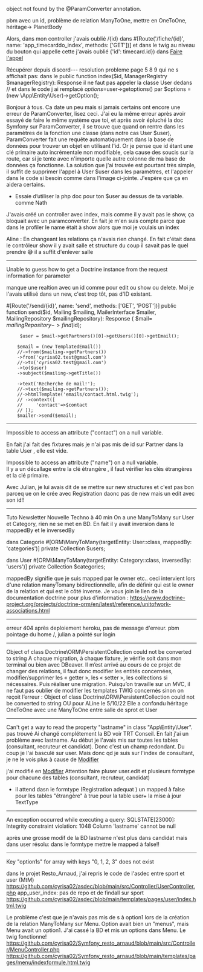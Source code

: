 object not found by the @ParamConverter annotation.

pbm avec un id, problème de relation ManyToOne, mettre en OneToOne, héritage-> PlanetBody

Alors, dans mon controller j'avais oublié /{id} dans #[Route('/fiche/{id}', name: 'app_timecarddo_index', methods: ['GET'])] et dans le twig au niveau du bouton qui appelle cette j'avais oublié {'id': timecard.id}) dans <a href="{{ path('app_timecarddo_index', {'id': timecard.id}) }}">Faire l'appel</a>

Récupérer depuis discord---
resolution probleme page 5 8 9 qui ne s affichait pas: dans le public function index($id, ManagerRegistry $managerRegistry): Response il ne faut pas appeler la classe User dedans
// et dans le code j ai remplacé $options =$user->getoptions() par $options =(new \App\Entity\User)->getOption();

Bonjour à tous. Ca date un peu mais si jamais certains ont encore une erreur de ParamConverter, lisez ceci. J'ai eu la même erreur après avoir essayé de faire le même système que toi, et après avoir épluché la doc Symfony sur ParamConverter, il se trouve que quand on rentre dans les paramètres de la fonction une classe (dans notre cas User $user), ParamConverter fait une requête automatiquement dans la base de données pour trouver un objet en utilisant l'id. Or je pense que id étant une clé primaire auto incrémentale non modifiable, cela cause des soucis sur la route, car si je tente avec n'importe quelle autre colonne de ma base de données ça fonctionne. La solution que j'ai trouvée est pourtant très simple, il suffit de supprimer l'appel à User $user dans les paramètres, et l'appeler dans le code si besoin comme dans l'image ci-jointe. J'espère que ça en aidera certains.

- Essaie d’utiliser la php doc pour ton $user au dessus de ta variable. comme Nath

J'avais créé un controller avec index, mais comme il y avait pas le show, ça bloquait avec un paramconverter.
En fait je m'en suis compte parce que dans le profiler le name était à show alors que moi je voulais un index

Aline : En changeant les relations ça n'avais rien changé. En fait c'était dans le contrôleur show il y avait salle et structure du coup il savait pas le quel prendre 😅 il a suffit d'enlever salle

---

Unable to guess how to get a Doctrine instance from the request information for parameter

manque une realtion avec un id comme pour edit ou show ou delete. Moi je l'avais utilisé dans un new, c'est trop tôt, pas d'ID existant.

#[Route('/send/{id}', name: 'send', methods: ['GET', 'POST'])]
public function send($id, Mailing $mailing, MailerInterface $mailer, MailingRepository $mailingRepository): Response
     {
        $mail= $mailingRepository->find($id);

         $user = $mail->getPartners()[0]->getUsers()[0]->getEmail();

        $email = (new TemplatedEmail())
        //->from($mailing->getPartners())
        ->from('cyrisa02.test@gmail.com')
        //->to('cyrisa02.test@gmail.com')
        ->to($user)
        ->subject($mailing->getTitle())

        ->text('Recherche de mail!');
        //->text($mailing->getPartners());
        //->htmlTemplate('emails/contact.html.twig');
        // ->context([
        //     'contact'=>$contact
        // ]);
        $mailer->send($email);



---

Impossible to access an attribute ("contact") on a null variable.

En fait j'ai fait des fixtures mais je n'ai pas mis de id sur Partner dans la table User , elle est vide.

Impossible to access an attribute ("name") on a null variable.  
Il y a un décallage entre la clé étrangère , il faut vérifier les clés étrangères et la clé primaire.

Avec Julian, je lui avais dit de se mettre sur new structures et c'est pas bon parceq ue on le crée avec Registration daonc pas de new mais un edit avec son id!!

---

Tuto Newsletter Nouvelle Techno à 40 min
On a une ManyToMany sur User et Category, rien ne se met en BD.
En fait il y avait inversion dans le mappedBy et le inversedBy

dans Categorie #[ORM\ManyToMany(targetEntity: User::class, mappedBy: 'categories')]
private Collection $users;

dans User #[ORM\ManyToMany(targetEntity: Category::class, inversedBy: 'users')]
private Collection $categories;

mappedBy signifie que je suis mapped par le owner etc..
ceci intervient lors d'une relation manyTomany bidirectionnelle, afin de définir qui est le owner de la relation et qui est le côté inverse.
Je vous join le lien de la documentation doctrine pour plus d'information :
https://www.doctrine-project.org/projects/doctrine-orm/en/latest/reference/unitofwork-associations.html

---

erreur 404 après deploiement heroku, pas de message d'erreur.
pbm pointage du home /, julian a pointé sur login

---

Object of class Doctrine\ORM\PersistentCollection could not be converted to string
A chaque migration, à chaque fixture, je vérifie soit dans mon terminal ou bien avec DBeaver. Il m’est arrivé au cours de ce projet de changer des relations, il faut donc modifier les entités concernées, modifier/supprimer les « getter », les « setter », les collections si nécessaires. Puis réaliser une migration. Puisqu’on travaille sur un MVC, il ne faut pas oublier de modifier les templates TWIG concernés sinon on reçoit l’erreur : Object of class Doctrine\ORM\PersistentCollection could not be converted to string OU pour ALine le 5/10/22 Elle a confondu héritage OneToOne avec une ManyToOne entre salle de sprot et User

---

Can't get a way to read the property "lastname" in class "App\Entity\User". pas trouvé
Ai changé complétement la BD voir TRT Conseil. En fait j'ai un problème avec lastname. Au début je l'avais mis sur toutes les tables (consultant, recruteur et candidat). Donc c'est un champ redondant. Du coup je l'ai basculé sur user. Mais donc qd je suis sur l'index de consultant, je ne le vois plus à cause de <a class="btn btn-secondary btn-lg mt-4" href="{{ path('app_consultant_edit', {'id': consultant.id}) }}">Modifier</a>

j'ai modifié en <a class="btn btn-secondary btn-lg mt-4" href="{{ path('app_user_edit', {'id': consultant.user.id}) }}">Modifier</a>
Attention faire pluser user.edit et plusieurs formtype pour chacune des tables (consultant, recruteur, candidat)

- il attend dasn le formtype (Registration adequat ) un mapped à false pour les tables "étrangère" à true pour la table user+ la mise à jour TextType

---

An exception occurred while executing a query: SQLSTATE[23000]: Integrity constraint violation: 1048 Column 'lastname' cannot be null

après une grosse modif de la BD lastname n'est plus dans candidat mais dans user
résolu: dans le formtype mettre le mapped à false!!

---

Key "option1s" for array with keys "0, 1, 2, 3" does not exist

dans le projet Resto_Arnaud, j'ai repris le code de l'asdec entre sport et user (MtM)
https://github.com/cyrisa02/asdec/blob/main/src/Controller/UserController.php
app_user_index: pas de repo et de findall sur sport
https://github.com/cyrisa02/asdec/blob/main/templates/pages/user/index.html.twig

Le problème c'est que je n'avais pas mis de s à option1 lors de la création de la relation ManyToMany sur Menu.
Option avait bien un "menus", mais Menu avait un option1. J'ai cassé la BD et mis un options dans Menu. Le twig fonctionne!
https://github.com/cyrisa02/Symfony_resto_arnaud/blob/main/src/Controller/MenuController.php
https://github.com/cyrisa02/Symfony_resto_arnaud/blob/main/templates/pages/menu/indexformule.html.twig
